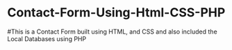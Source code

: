 # Contact-Form-Using-Html-CSS-PHP

#This is a Contact Form built using HTML, and CSS and also included the Local Databases using PHP
